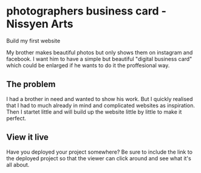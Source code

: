 # photographers business card - Nissyen Arts

Build my first website

My brother makes beautiful photos but only shows them on instagram and facebook. I want him to have a simple but beautiful "digital business card" which could be enlarged if he wants to do it the proffesional way.

## The problem

I had a brother in need and wanted to show his work. But I quickly realised that I had to much already in mind and complicated websites as inspiration. Then I startet little and will build up the website little by little to make it perfect.

## View it live

Have you deployed your project somewhere? Be sure to include the link to the deployed project so that the viewer can click around and see what it's all about.
